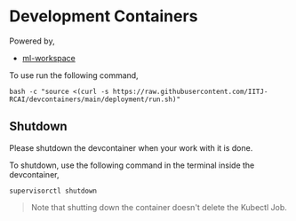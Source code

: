 # Development Containers

Powered by,

- [ml-workspace](https://github.com/ml-tooling/ml-workspace)

To use run the following command,

`bash -c "source <(curl -s https://raw.githubusercontent.com/IITJ-RCAI/devcontainers/main/deployment/run.sh)"`

## Shutdown

Please shutdown the devcontainer when your work with it is done.

To shutdown, use the following command in the terminal inside the devcontainer,

`supervisorctl shutdown`

> Note that shutting down the container doesn't delete the Kubectl Job.

